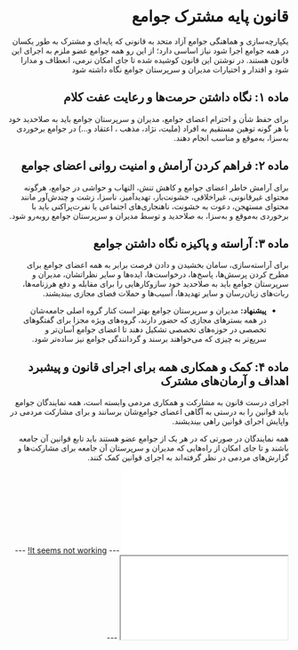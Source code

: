 <div dir="rtl" align="right">

# قانون پایه مشترک جوامع 
یکپارچه‌سازی و هماهنگی جوامع آزاد متحد به قانونی که پایه‌ای و مشترک به طور
یکسان در همه جوامع اجرا شود نیاز اساسی دارد؛ از این رو همه جوامع عضو ملزم به
اجرای این قانون هستند. در نوشتن این قانون کوشیده شده تا جای امکان نرمی، انعطاف
و مدارا شود و اقتدار و اختیارات مدیران و سرپرستان جوامع نگاه داشته شود

## ماده ۱: نگاه داشتن حرمت‌ها و رعایت عفت کلام
برای حفظ شأن و احترام اعضای جوامع، مدیران و سرپرستان جوامع باید به صلاحدید
خود با هر گونه توهین مستقیم به افراد (ملیت، نژاد، مذهب ، اعتقاد و…) در جوامع
برخوردی به‌سزا، به‌موقع و مناسب انجام دهند.

## ماده ۲: فراهم کردن آرامش و امنیت روانی اعضای جوامع
برای آرامش خاطر اعضای جوامع و کاهش تنش، التهاب و حواشی در جوامع، هرگونه محتوای
غیرقانونی، غیراخلاقی، خشونت‌بار، تهدیدآمیز، ناسزا، زشت و چندش‌آور مانند محتوای
مستهجن، دعوت به خشونت، ناهنجاری‌های اجتماعی یا نفرت‌پراکنی باید با برخوردی
به‌موقع و به‌سزا، به صلاحدید و توسط مدیران و سرپرستان جوامع روبه‌رو شود.

## ماده ۳: آراسته و پاکیزه نگاه داشتن جوامع
برای آراسته‌سازی، سامان بخشیدن و دادن فرصت برابر به همه اعضای جوامع برای مطرح
کردن پرسش‌ها، پاسخ‌ها، درخواست‌ها، ایده‌ها و سایر نظراتشان، مدیران و سرپرستان
جوامع باید به صلاحدید خود سازوکارهایی را برای مقابله و دفع هرزنامه‌ها،
ربات‌های زیان‌رسان و سایر تهدیدها، آسیب‌ها و حملات فضای مجازی بیندیشند.

+ **پیشنهاد:** مدیران و سرپرستان جوامع بهتر است کنار گروه اصلی جامعه‌شان در
همه بسترهای مجازی که حضور دارند، گروه‌های ویژه مجزا برای گفتگوهای تخصصی در
حوزه‌های تخصصی تشکیل دهند تا اعضای جوامع آسان‌تر و سریع‌تر به چیزی که
می‌خواهند برسند و گردانندگی جوامع نیز ساده‌تر شود.

## ماده ۴: کمک و همکاری همه برای اجرای قانون و پیشبرد اهداف و آرمان‌های مشترک
اجرای درست قانون به مشارکت و همکاری مردمی وابسته است، همه نمایندگان جوامع باید
قوانین را به درستی به آگاهی اعضای جوامع‌شان برسانند و برای مشارکت مردمی در
واپایش اجرای قوانین راهی بیندیشند.

همه نمایندگان در صورتی که در هر یک از جوامع عضو هستند باید تابع قوانین آن
جامعه باشند و تا جای امکان از راه‌هایی که مدیران و سرپرستان آن جامعه برای
مشارکت‌ها و گزارش‌های مردمی در نظر گرفته‌اند به اجرای قوانین کمک کنند.

<embed type="text/html" src="../license_notice.md">
---
<object data="../license_notice.md" type="text/plain"
width="500" style="height: 300px">
<a href="../license_notice.md">It seems not working!</a>
</object>
---
<iframe src="../license_notice.md" title="License Notice"></iframe>
---
<div class="license_notice_container">

</div>
</div>
